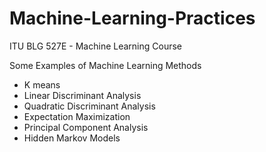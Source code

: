# Machine-Learning-Practices
ITU BLG 527E - Machine Learning Course 

Some Examples of Machine Learning Methods
- K means
- Linear Discriminant Analysis
- Quadratic Discriminant Analysis
- Expectation Maximization
- Principal Component Analysis 
- Hidden Markov Models
